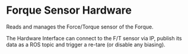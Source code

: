 # Forque Sensor Hardware

Reads and manages the Force/Torque sensor of the Forque.

The Hardware Interface can connect to the F/T sensor via IP, publish its data as a ROS topic and trigger a re-tare (or disable any biasing).
